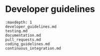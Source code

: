 # Developer guidelines

```{toctree}
:maxdepth: 1
developer_guidelines.md
testing.md
documentation.md
pull_requests.md
coding_guidelines.md
continuous_integration.md
```
